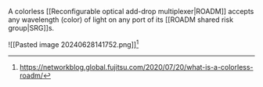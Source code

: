 A colorless [[Reconfigurable optical add-drop multiplexer|ROADM]] accepts any wavelength (color) of light on any port of its [[ROADM shared risk group|SRG]]s.

![[Pasted image 20240628141752.png]][^1]

[^1]: https://networkblog.global.fujitsu.com/2020/07/20/what-is-a-colorless-roadm/